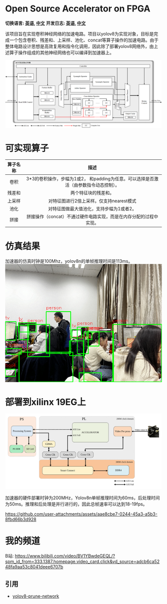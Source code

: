 # Open Source Accelerator on FPGA
**切换语言: [英语](README.md), [中文](readme_zh.md)**
**开发日志: [英语](DevLog.md), [中文](DevLog_zh.md)**

该项目旨在实现卷积神经网络的加速电路。项目以yolov8为实现对象，目标是完成一个包含卷积、残差和、上采样、池化、concat等算子操作的加速电路。由于整体电路设计思想是高效复用和指令化调用，因此除了部署yolov8网络外，由上述算子操作组成的其他神经网络也可以编译到加速器上。

![image](./fig/加速器架构图.png)

# 可实现算子

| 算子名称       | 描述 |
| :-----------: | :-----------: |
| 卷积      | 3*3的卷积操作，步幅为1或2， 和padding为任意。可以选择是否激活（由参数指令动态控制）。       |
| 残差和   | 两个特征块的残差和。        |
| 上采样 | 对特征图进行2倍上采样。仅支持nearest模式 |
| 池化 | 对特征图做最大值池化，支持步幅为1或者2。 |
| 拼接 | 拼接操作（concat）不通过硬件电路实现，而是在内存分配的过程中实现。 |

# 仿真结果

加速器的仿真时钟是100Mhz，yolov8n的单帧推理时间是113ms。
![image](./fig/simulation_result.png)

# 部署到xilinx 19EG上

![image](./fig/yolov8框图.svg)

加速器的硬件部署时钟为200MHz，Yolov8n单帧推理时间为60ms，后处理时间为50ms。推理和后处理是并行进行的，因此总帧速率可以达到18-19fps。 

https://github.com/user-attachments/assets/aae8cbe7-0244-45a3-a5b3-8fbd66b3d928

# 我的频道

B站: https://www.bilibili.com/video/BV1YBwdeGEQL/?spm_id_from=333.1387.homepage.video_card.click&vd_source=adcb6ca5248fa9aa53c8041deee6707b

## 引用
- [yolov8-prune-network](https://github.com/ybai789/yolov8-prune-network-slimming)